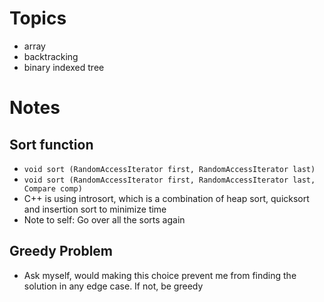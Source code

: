 # Topics
- array
- backtracking
- binary indexed tree

# Notes
## Sort function
- `void sort (RandomAccessIterator first, RandomAccessIterator last)`
- `void sort (RandomAccessIterator first, RandomAccessIterator last, Compare comp)`
- C++ is using introsort, which is a combination of heap sort, quicksort and insertion sort to minimize time
- Note to self: Go over all the sorts again

## Greedy Problem
- Ask myself, would making this choice prevent me from finding the solution in any edge case. If not, be greedy
